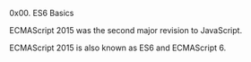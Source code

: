 0x00. ES6 Basics

ECMAScript 2015 was the second major revision to JavaScript.

ECMAScript 2015 is also known as ES6 and ECMAScript 6.

